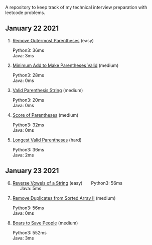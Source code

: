A repository to keep track of my technical interview preparation with leetcode problems.

## January 22 2021

1. [Remove Outermost Parentheses](https://leetcode.com/problems/remove-outermost-parentheses) (easy)

&nbsp;&nbsp;&nbsp;&nbsp;&nbsp;&nbsp;Python3: 36ms   
&nbsp;&nbsp;&nbsp;&nbsp;&nbsp;&nbsp;Java: 3ms

2. [Minimum Add to Make Parentheses Valid](https://leetcode.com/problems/minimum-add-to-make-parentheses-valid/) (medium)

&nbsp;&nbsp;&nbsp;&nbsp;&nbsp;&nbsp;Python3: 28ms   
&nbsp;&nbsp;&nbsp;&nbsp;&nbsp;&nbsp;Java: 0ms

3. [Valid Parenthesis String](https://leetcode.com/problems/valid-parenthesis-string) (medium)

&nbsp;&nbsp;&nbsp;&nbsp;&nbsp;&nbsp;Python3: 20ms   
&nbsp;&nbsp;&nbsp;&nbsp;&nbsp;&nbsp;Java: 0ms

4. [Score of Parentheses](https://leetcode.com/problems/score-of-parentheses) (medium)

&nbsp;&nbsp;&nbsp;&nbsp;&nbsp;&nbsp;Python3: 32ms   
&nbsp;&nbsp;&nbsp;&nbsp;&nbsp;&nbsp;Java: 0ms

5. [Longest Valid Parentheses](https://leetcode.com/problems/longest-valid-parentheses) (hard)

&nbsp;&nbsp;&nbsp;&nbsp;&nbsp;&nbsp;Python3: 36ms       
&nbsp;&nbsp;&nbsp;&nbsp;&nbsp;&nbsp;Java: 2ms

## January 23 2021

6. [Reverse Vowels of a String](https://leetcode.com/problems/reverse-vowels-of-a-string) (easy)
&nbsp;&nbsp;&nbsp;&nbsp;&nbsp;&nbsp;Python3: 56ms            
&nbsp;&nbsp;&nbsp;&nbsp;&nbsp;&nbsp;Java: 5ms

7. [Remove Duplicates from Sorted Array II](https://leetcode.com/problems/remove-duplicates-from-sorted-array-ii) (medium)

&nbsp;&nbsp;&nbsp;&nbsp;&nbsp;&nbsp;Python3: 56ms                 
&nbsp;&nbsp;&nbsp;&nbsp;&nbsp;&nbsp;Java: 0ms

8. [Boars to Save People](https://leetcode.com/problems/boats-to-save-people) (medium)

&nbsp;&nbsp;&nbsp;&nbsp;&nbsp;&nbsp;Python3: 552ms                 
&nbsp;&nbsp;&nbsp;&nbsp;&nbsp;&nbsp;Java: 3ms